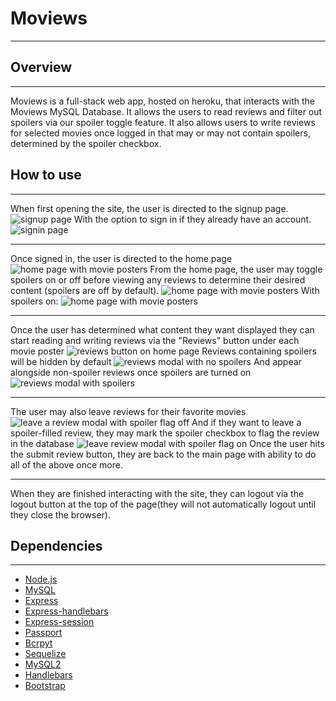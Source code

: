 # Moviews
___
## Overview
___
Moviews is a full-stack web app, hosted on heroku, that interacts with the Moviews MySQL Database. It allows the users to read reviews and filter out spoilers via our spoiler toggle feature. It also allows users to write reviews for selected movies once logged in that may or may not contain spoilers, determined by the spoiler checkbox.
## How to use
___
When first opening the site, the user is directed to the signup page.
![signup page](https://github.com/Rhardin94/Moviews/assets/images/signup.png)
With the option to sign in if they already have an account.
![signin page](https://github.com/Rhardin94/Moviews/assets/images/signin.png)
___
Once signed in, the user is directed to the home page
![home page with movie posters](https://github.com/Rhardin94/Moviews/assets/images/home_page.png)
From the home page, the user may toggle spoilers on or off before viewing any reviews to determine their desired content (spoilers are off by default).
![home page with movie posters](https://github.com/Rhardin94/Moviews/assets/images/toggle_spoilers.png)
With spoilers on:
![home page with movie posters](https://github.com/Rhardin94/Moviews/assets/images/spoilers_on.png)
___
Once the user has determined what content they want displayed they can start reading and writing reviews via the "Reviews" button under each movie poster
![reviews button on home page](https://github.com/Rhardin94/Moviews/assets/images/toggle_reviews.png)
Reviews containing spoilers will be hidden by default
![reviews modal with no spoilers](https://github.com/Rhardin94/Moviews/assets/images/reviews_modal.png)
And appear alongside non-spoiler reviews once spoilers are turned on
![reviews modal with spoilers](https://github.com/Rhardin94/Moviews/assets/images/spoiler_review.png)
___
The user may also leave reviews for their favorite movies
![leave a review modal with spoiler flag off](https://github.com/Rhardin94/Moviews/assets/images/leave_review.png)
And if they want to leave a spoiler-filled review, they may mark the spoiler checkbox to flag the review in the database
![leave review modal with spoiler flag on](https://github.com/Rhardin94/Moviews/assets/images/leave_spoiler.png)
Once the user hits the submit review button, they are back to the main page with ability to do all of the above once more.
___
When they are finished interacting with the site, they can logout via the logout button at the top of the page(they will not automatically logout until they close the browser).

## Dependencies
___
* [Node.js](https://nodejs.org/en/)
* [MySQL](https://www.mysql.com/)
* [Express](https://www.npmjs.com/search?q=express)
* [Express-handlebars](https://www.npmjs.com/package/express-handlebars)
* [Express-session](https://www.npmjs.com/package/express-session)
* [Passport](https://www.npmjs.com/package/passport)
* [Bcrpyt](https://www.npmjs.com/package/bcrypt)
* [Sequelize](https://www.npmjs.com/package/sequelize)
* [MySQL2](https://www.npmjs.com/package/mysql2)
* [Handlebars](https://www.npmjs.com/package/handlebars)
* [Bootstrap](https://getbootstrap.com/)